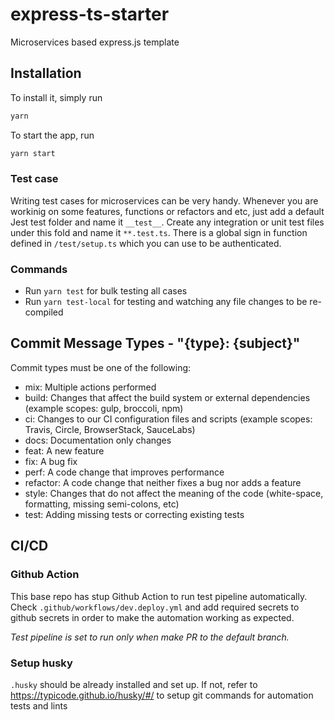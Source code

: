 # express-ts-starter
Microservices based express.js template

## Installation
To install it,  simply run
```bash
yarn
```
To start the app, run
```bash
yarn start
```

### Test case
Writing test cases for microservices can be very handy. Whenever you are workinig on some features, functions or refactors and etc, just add a default Jest test folder and name it `__test__`. Create any integration or unit test files under this fold and name it `**.test.ts`. There is a global sign in function defined in `/test/setup.ts` which you can use to be authenticated.

### Commands
- Run `yarn test` for bulk testing all cases
- Run `yarn test-local` for testing and watching any file changes to be re-compiled

## Commit Message Types - "{type}: {subject}"
Commit types must be one of the following:
- mix: Multiple actions performed
- build: Changes that affect the build system or external dependencies (example scopes: gulp, broccoli, npm)
- ci: Changes to our CI configuration files and scripts (example scopes: Travis, Circle, BrowserStack, SauceLabs)
- docs: Documentation only changes
- feat: A new feature
- fix: A bug fix
- perf: A code change that improves performance
- refactor: A code change that neither fixes a bug nor adds a feature
- style: Changes that do not affect the meaning of the code (white-space, formatting, missing semi-colons, etc)
- test: Adding missing tests or correcting existing tests

## CI/CD

### Github Action
This base repo has stup Github Action to run test pipeline automatically. Check `.github/workflows/dev.deploy.yml` and add required secrets to github secrets in order to make the automation working as expected.

*Test pipeline is set to run only when make PR to the default branch.*

### Setup husky

`.husky` should be already installed and set up. If not, refer to https://typicode.github.io/husky/#/ to setup git commands for automation tests and lints
